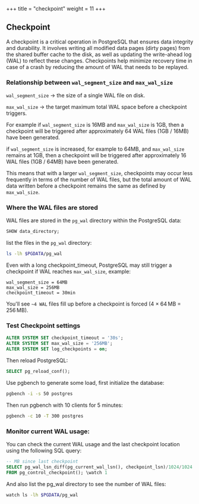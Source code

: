 +++
title = "checkpoint"
weight = 11
+++

## Checkpoint


A checkpoint is a critical operation in PostgreSQL that ensures data integrity
and durability. It involves writing all modified data pages (dirty pages) from
the shared buffer cache to the disk, as well as updating the write-ahead log
(WAL) to reflect these changes. Checkpoints help minimize recovery time in case
of a crash by reducing the amount of WAL that needs to be replayed.



### Relationship between `wal_segment_size` and `max_wal_size`

`wal_segment_size` → the size of a single WAL file on disk.

`max_wal_size` → the target maximum total WAL space before a checkpoint triggers.

For example if `wal_segment_size` is 16MB and `max_wal_size` is 1GB, then a
checkpoint will be triggered after approximately 64 WAL files (1GB / 16MB) have
been generated.

if `wal_segment_size` is increased, for example to 64MB, and `max_wal_size`
remains at 1GB, then a checkpoint will be triggered after approximately 16 WAL
files (1GB / 64MB) have been generated.

This means that with a larger `wal_segment_size`, checkpoints may occur less
frequently in terms of the number of WAL files, but the total amount of WAL
data written before a checkpoint remains the same as defined by `max_wal_size`.

### Where the WAL files are stored

WAL files are stored in the `pg_wal` directory within the PostgreSQL data:

```sql
SHOW data_directory;
```

list the files in the `pg_wal` directory:

```bash
ls -lh $PGDATA/pg_wal
```

Even with a long checkpoint_timeout, PostgreSQL may still trigger a checkpoint if WAL reaches `max_wal_size`, example:

```
wal_segment_size = 64MB
max_wal_size = 256MB
checkpoint_timeout = 30min
```

You'll see `~4 WAL` files fill up before a checkpoint is forced (4 × 64 MB = 256 MB).


### Test Checkpoint settings

```sql
ALTER SYSTEM SET checkpoint_timeout = '30s';
ALTER SYSTEM SET max_wal_size = '256MB';
ALTER SYSTEM SET log_checkpoints = on;
```

Then reload PostgreSQL:

```sql
SELECT pg_reload_conf();
```

Use pgbench to generate some load, first initialize the database:

```bash
pgbench -i -s 50 postgres
```

Then run pgbench with 10 clients for 5 minutes:

```bash
pgbench -c 10 -T 300 postgres
```

### Monitor current WAL usage:

You can check the current WAL usage and the last checkpoint location using the following SQL query:

```sql
-- MB since last checkpoint
SELECT pg_wal_lsn_diff(pg_current_wal_lsn(), checkpoint_lsn)/1024/1024 AS mb_wal_since_checkpoint
FROM pg_control_checkpoint(); \watch 1
```

And also list the pg_wal directory to see the number of WAL files:

```bash
watch ls -lh $PGDATA/pg_wal
```
